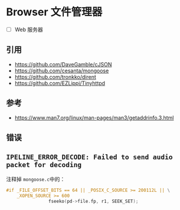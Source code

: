 # Browser 文件管理器

* [ ] Web 服务器


## 引用

- https://github.com/DaveGamble/cJSON
- https://github.com/cesanta/mongoose
- https://github.com/tronkko/dirent
- https://github.com/EZLippi/Tinyhttpd


## 参考

- https://www.man7.org/linux/man-pages/man3/getaddrinfo.3.html

## 错误

## `IPELINE_ERROR_DECODE: Failed to send audio packet for decoding`

注释掉 `mongoose.c`中的：

```c
#if _FILE_OFFSET_BITS == 64 || _POSIX_C_SOURCE >= 200112L || \
    _XOPEN_SOURCE >= 600
                fseeko(pd->file.fp, r1, SEEK_SET);
```

